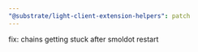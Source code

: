 ```yaml
---
"@substrate/light-client-extension-helpers": patch
---
```


fix: chains getting stuck after smoldot restart
